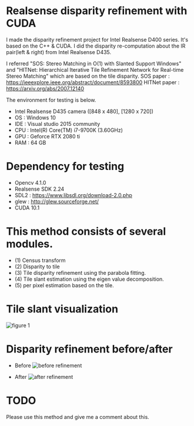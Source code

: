 # Realsense disparity refinement with CUDA

I made the disparity refinement project for Intel Realsense D400 series. It's based on the C++ & CUDA.
I did the disparity re-computation about the IR pair(left & right) from Intel Realsense D435.

I referred "SOS: Stereo Matching in O(1) with Slanted Support Windows" and "HITNet: Hierarchical Iterative Tile Refinement Network for Real-time Stereo Matching" which are based on the tile disparity.
SOS paper : https://ieeexplore.ieee.org/abstract/document/8593800
HITNet paper : https://arxiv.org/abs/2007.12140


The environment for testing is below.
- Intel Realsense D435 camera ([848 x 480], [1280 x 720])
- OS : Windows 10
- IDE : Visual studio 2015 community
- CPU : Intel(R) Core(TM) i7-9700K (3.60GHz)
- GPU : Geforce RTX 2080 ti
- RAM : 64 GB

# Dependency for testing
- Opencv 4.1.0
- Realsense SDK 2.24
- SDL2 : https://www.libsdl.org/download-2.0.php
- glew : http://glew.sourceforge.net/
- CUDA 10.1

# This method consists of several modules.

- (1) Census transform
- (2) Disparity to tile
- (3) Tile disparity refinement using the parabola fitting.
- (4) Tile slant estimation using the eigen value decomposition.
- (5) per pixel estimation based on the tile.

# Tile slant visualization

![figure 1](https://user-images.githubusercontent.com/23024027/99226134-98abcc80-282c-11eb-96b3-9bc9cb33f949.png)

# Disparity refinement before/after

- Before
![before refinement](https://user-images.githubusercontent.com/23024027/99225965-45d21500-282c-11eb-85b9-198123efc12b.gif)

- After
![after refinement](https://user-images.githubusercontent.com/23024027/99226112-8f226480-282c-11eb-94f0-d56ab29e2052.gif)


# TODO
Please use this method and give me a comment about this.
